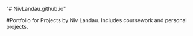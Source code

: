 "# NivLandau.github.io" 

#Portfolio for Projects by Niv Landau. Includes coursework and personal projects.
